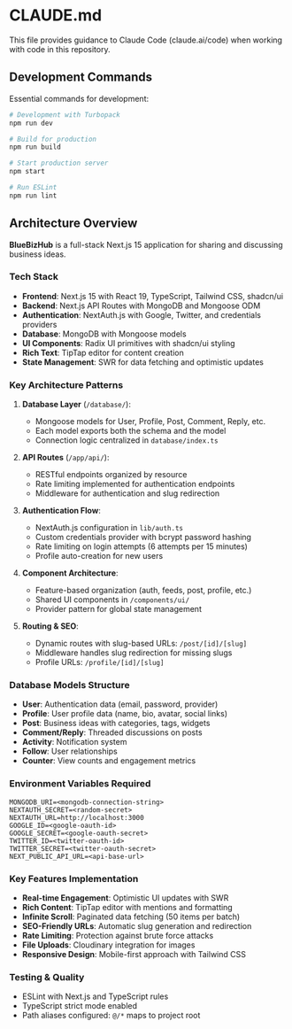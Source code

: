 # CLAUDE.md

This file provides guidance to Claude Code (claude.ai/code) when working with code in this repository.

## Development Commands

Essential commands for development:

```bash
# Development with Turbopack
npm run dev

# Build for production
npm run build

# Start production server
npm start

# Run ESLint
npm run lint
```

## Architecture Overview

**BlueBizHub** is a full-stack Next.js 15 application for sharing and discussing business ideas.

### Tech Stack
- **Frontend**: Next.js 15 with React 19, TypeScript, Tailwind CSS, shadcn/ui
- **Backend**: Next.js API Routes with MongoDB and Mongoose ODM
- **Authentication**: NextAuth.js with Google, Twitter, and credentials providers
- **Database**: MongoDB with Mongoose models
- **UI Components**: Radix UI primitives with shadcn/ui styling
- **Rich Text**: TipTap editor for content creation
- **State Management**: SWR for data fetching and optimistic updates

### Key Architecture Patterns

1. **Database Layer** (`/database/`):
   - Mongoose models for User, Profile, Post, Comment, Reply, etc.
   - Each model exports both the schema and the model
   - Connection logic centralized in `database/index.ts`

2. **API Routes** (`/app/api/`):
   - RESTful endpoints organized by resource
   - Rate limiting implemented for authentication endpoints
   - Middleware for authentication and slug redirection

3. **Authentication Flow**:
   - NextAuth.js configuration in `lib/auth.ts`
   - Custom credentials provider with bcrypt password hashing
   - Rate limiting on login attempts (6 attempts per 15 minutes)
   - Profile auto-creation for new users

4. **Component Architecture**:
   - Feature-based organization (auth, feeds, post, profile, etc.)
   - Shared UI components in `/components/ui/`
   - Provider pattern for global state management

5. **Routing & SEO**:
   - Dynamic routes with slug-based URLs: `/post/[id]/[slug]`
   - Middleware handles slug redirection for missing slugs
   - Profile URLs: `/profile/[id]/[slug]`

### Database Models Structure

- **User**: Authentication data (email, password, provider)
- **Profile**: User profile data (name, bio, avatar, social links)
- **Post**: Business ideas with categories, tags, widgets
- **Comment/Reply**: Threaded discussions on posts
- **Activity**: Notification system
- **Follow**: User relationships
- **Counter**: View counts and engagement metrics

### Environment Variables Required

```env
MONGODB_URI=<mongodb-connection-string>
NEXTAUTH_SECRET=<random-secret>
NEXTAUTH_URL=http://localhost:3000
GOOGLE_ID=<google-oauth-id>
GOOGLE_SECRET=<google-oauth-secret>
TWITTER_ID=<twitter-oauth-id>
TWITTER_SECRET=<twitter-oauth-secret>
NEXT_PUBLIC_API_URL=<api-base-url>
```

### Key Features Implementation

- **Real-time Engagement**: Optimistic UI updates with SWR
- **Rich Content**: TipTap editor with mentions and formatting
- **Infinite Scroll**: Paginated data fetching (50 items per batch)
- **SEO-Friendly URLs**: Automatic slug generation and redirection
- **Rate Limiting**: Protection against brute force attacks
- **File Uploads**: Cloudinary integration for images
- **Responsive Design**: Mobile-first approach with Tailwind CSS

### Testing & Quality

- ESLint with Next.js and TypeScript rules
- TypeScript strict mode enabled
- Path aliases configured: `@/*` maps to project root